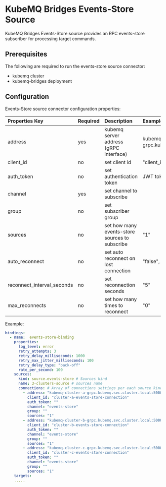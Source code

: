 # KubeMQ Bridges Events-Store Source

KubeMQ Bridges Events-Store source provides an RPC events-store subscriber for processing target commands.

## Prerequisites
The following are required to run the events-store source connector:

- kubemq cluster
- kubemq-bridges deployment


## Configuration

Events-Store source connector configuration properties:

| Properties Key             | Required | Description                            | Example                                              |
|:---------------------------|:---------|:---------------------------------------|:-----------------------------------------------------|
| address                    | yes      | kubemq server address (gRPC interface) | kubemq-cluster-a-grpc.kubemq.svc.cluster.local:50000 |
| client_id                  | no       | set client id                          | "client_id"                                          |
| auth_token                 | no       | set authentication token               | JWT token                                            |
| channel                    | yes      | set channel to subscribe               |                                                      |
| group                      | no       | set subscriber group                   |                                                      |
|sources                    | no       | set how many events-store sources to subscribe              |    "1"            |
| auto_reconnect             | no       | set auto reconnect on lost connection  | "false", "true"                                      |
| reconnect_interval_seconds | no       | set reconnection seconds               | "5"                                                  |
| max_reconnects             | no       | set how many times to reconnect         | "0"                                                  |


Example:

```yaml
bindings:
  - name:  events-store-binding 
    properties: 
      log_level: error
      retry_attempts: 3
      retry_delay_milliseconds: 1000
      retry_max_jitter_milliseconds: 100
      retry_delay_type: "back-off"
      rate_per_second: 100
    sources:
      kind: source.events-store # Sources kind
      name: 3-clusters-source # sources name 
      connections: # Array of connections settings per each source kind
        - address: "kubemq-cluster-a-grpc.kubemq.svc.cluster.local:50000"
          client_id: "cluster-a-events-store-connection"
          auth_token: ""
          channel: "events-store"
          group: ""
          sources: "1"
        - address: "kubemq-cluster-b-grpc.kubemq.svc.cluster.local:50000"
          client_id: "cluster-b-events-store-connection"
          auth_token: ""
          channel: "events-store"
          group: ""
          sources: "1"
        - address: "kubemq-cluster-c-grpc.kubemq.svc.cluster.local:50000"
          client_id: "cluster-c-events-store-connection"
          auth_token: ""
          channel: "events-store"
          group: ""
          sources: "1"              
    targets:
    .....
```

